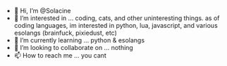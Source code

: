 - 👋 Hi, I’m @Solacine
- 👀 I’m interested in ... coding, cats, and other uninteresting things. as of coding languages, im interested in python, lua, javascript, and various esolangs (brainfuck, pixiedust, etc)
- 🌱 I’m currently learning ... python & esolangs
- 💞️ I’m looking to collaborate on ... nothing
- 📫 How to reach me ... you cant

<!---
Solacine/Solacine is a ✨ special ✨ repository because its `README.md` (this file) appears on your GitHub profile.
You can click the Preview link to take a look at your changes.
--->
